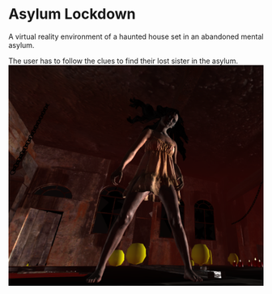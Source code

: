 # Asylum Lockdown
A virtual reality environment of a haunted house set in an abandoned mental asylum.

The user has to follow the clues to find their lost sister in the asylum. 
![](screenshots/ghostgirl.png) 
